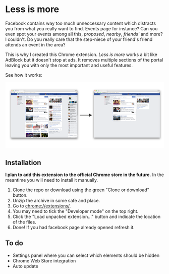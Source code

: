 # Less is more

Facebook contains way too much unneccessary content which distracts you from what you really want to find. Events page for instance? Can you even spot your events among all this, *proposed*, *nearby*, *friends'* and more? I couldn't. Do you really care that the step-niece of your friend's friend attends an event in the area?

This is why I created this Chrome extension. *Less is more* works a bit like AdBlock but it doesn't stop at ads. It removes multiple sections of the portal leaving you with only the most important and useful features. 

See how it works:

![In action](manual/example.png "In action")

## Installation

**I plan to add this extension to the official Chrome store in the future.** In the meantime you will need to install it manually.

1. Clone the repo or download using the green "Clone or download" button.
2. Unzip the archive in some safe and place.
3. Go to [chrome://extensions/](chrome://extensions/).
4. You may need to tick the "Developer mode" on the top right.
5. Click the "Load unpacked extension..." button and indicate the location of the files.
6. Done! If you had facebook page already opened refresh it.

## To do

* Settings panel where you can select which elements should be hidden 
* Chrome Web Store integration
* Auto update